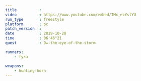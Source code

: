 ```yaml
---
title          :
video          : https://www.youtube.com/embed/IMx_ezYslYU
run_type       : freestyle
platform       : pc
patch_version  : 
date           : 2019-10-28
time           : 06'46"21
quest          : 9★-the-eye-of-the-storm

runners:
    - fyra

weapons:
    - hunting-horn
---
```

